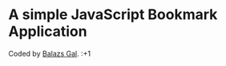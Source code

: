 # A simple JavaScript Bookmark Application

Coded by [Balazs Gal](https://www.freecodecamp.com/galbalazs87). :+1
